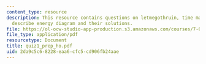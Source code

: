 ```yaml
---
content_type: resource
description: This resource contains questions on letmegothruin, time machine, protein,
  describe energy diagram and their solutions.
file: https://ol-ocw-studio-app-production.s3.amazonaws.com/courses/7-014-introductory-biology-spring-2005/2da9c5c68228eaa6cfc5cd906fb24aae_quiz1_prep_ho.pdf
file_type: application/pdf
resourcetype: Document
title: quiz1_prep_ho.pdf
uid: 2da9c5c6-8228-eaa6-cfc5-cd906fb24aae
---
```

